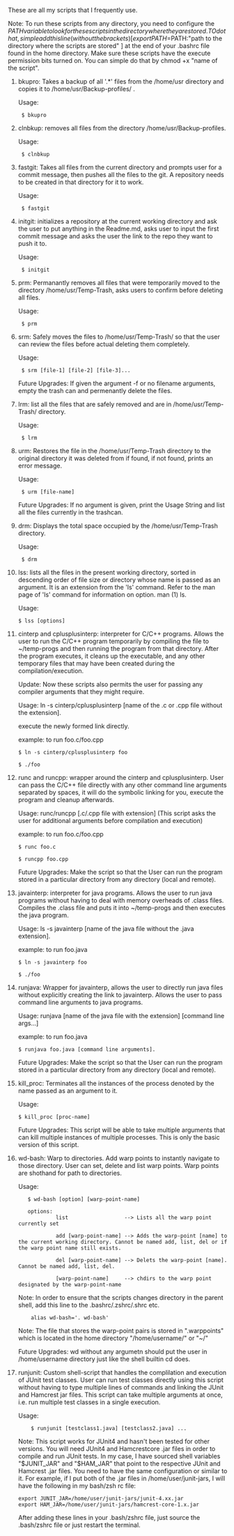 These are all my scripts that I frequently use.

Note: To run these scripts from any directory, you need to configure the $PATH variable to look for these scripts in the directory where they are stored. TO do that, simple add this line (without the brackets) [ export PATH=$PATH:"path to the directory where the scripts are stored" ] at the end of your .bashrc file found in the home directory. Make sure these scripts have the execute permission bits turned on. You can simple do that by chmod +x "name of the script".

1. bkupro: Takes a backup of all '.\*' files from the /home/usr directory and copies it to /home/usr/Backup-profiles/ .

   Usage: 
   
        $ bkupro

2. clnbkup: removes all files from the directory /home/usr/Backup-profiles.

   Usage: 
   
        $ clnbkup

3. fastgit: Takes all files from the current directory and prompts user for a commit message, then pushes all the files to the git. A repository needs to be created in that directory for it to work.

   Usage: 
    
        $ fastgit

4. initgit: initializes a repository at the current working directory and ask the user to put anything in the Readme.md, asks user to input the first commit message and asks the user the link to the repo they want to push it to.

   Usage: 
   
        $ initgit

5. prm: Permanantly removes all files that were temporarily moved to the directory /home/usr/Temp-Trash, asks users to confirm before deleting all files.

   Usage: 
   
        $ prm

6. srm: Safely moves the files to /home/usr/Temp-Trash/ so that the user can review the files before actual deleting them completely. 

   Usage: 
   
        $ srm [file-1] [file-2] [file-3]... 

   Future Upgrades: If given the argument -f or no filename arguments, empty the trash can and permenantly delete the files.

7. lrm: list all the files that are safely removed and are in /home/usr/Temp-Trash/ directory.

   Usage: 
   
        $ lrm

8. urm: Restores the file in the /home/usr/Temp-Trash directory to the original directory it was deleted from if found, if not found, prints an error message.

   Usage: 
   
        $ urm [file-name]

   Future Upgrades: If no argument is given, print the Usage String and list all the files currently in the trashcan.

9. drm: Displays the total space occupied by the /home/usr/Temp-Trash directory.

   Usage: 
   
        $ drm

10. lss: lists all the files in the present working directory, sorted in descending order of file size  or directory whose name is passed as an argument. It is an extension from the 'ls' command. Refer to the man page of 'ls' command for information on option. man (1) ls.

    Usage: 
    
        $ lss [options]

11. cinterp and cplusplusinterp: interpreter for C/C++ programs. Allows the user to run the C/C++ program temporarily by compiling the file to ~/temp-progs and then running the program from that directory. After the program executes, it cleans up the executable, and any other temporary files that may have been created during the compilation/execution. 

    Update: Now these scripts also permits the user for passing any compiler arguments that they might require.
    
    Usage: ln -s cinterp/cplusplusinterp [name of the .c or .cpp file without the extension].
    
    execute the newly formed link directly. 
    
    example: to run foo.c/foo.cpp
    
        $ ln -s cinterp/cplusplusinterp foo
    
        $ ./foo

12. runc and runcpp: wrapper around the cinterp and cplusplusinterp. User can pass the C/C++ file directly with any other command line arguments separated by spaces, it will do the symbolic linking for you, execute the program and cleanup afterwards.
    
    Usage: runc/runcpp [.c/.cpp file with extension] (This script asks the user for additional arguments before compilation and execution)

    example: to run foo.c/foo.cpp
    
        $ runc foo.c 
    
        $ runcpp foo.cpp 

    Future Upgrades: Make the script so that the User can run the program stored in a particular directory from any directory (local and remote).

13. javainterp: interpreter for java programs. Allows the user to run java programs without having to deal with memory overheads of .class files. Compiles the .class file and puts it into ~/temp-progs and then executes the java program. 

    Usage: ls -s javainterp [name of the java file without the .java extension].

    example: to run foo.java
    
        $ ln -s javainterp foo
    
        $ ./foo

14. runjava: Wrapper for javainterp, allows the user to directly run java files without explicitly creating the link to javainterp. Allows the user to pass command line arguments to java programs.
    
    Usage: runjava [name of the java file with the extension] [command line args...]

    example: to run foo.java
    
        $ runjava foo.java [command line arguments].

    Future Upgrades: Make the script so that the User can run the program stored in a particular directory from any directory (local and remote).

15. kill_proc: Terminates all the instances of the process denoted by the name passed as an argument to it.

    Usage: 
    
        $ kill_proc [proc-name]

    Future Upgrades: This script will be able to take multiple arguments that can kill multiple instances of multiple processes. This is only the basic version of this script.

16. wd-bash: Warp to directories. Add warp points to instantly navigate to those directory. User can set, delete and list warp points. Warp points are shothand for path to directories.

    Usage: 
    
           $ wd-bash [option] [warp-point-name]
           
           options:
                    list                  --> Lists all the warp point currently set
                    
                    add [warp-point-name] --> Adds the warp-point [name] to the current working directory. Cannot be named add, list, del or if the warp point name still exists.
                    
                    del [warp-point-name] --> Delets the warp-point [name]. Cannot be named add, list, del.
                    
                    [warp-point-name]     --> chdirs to the warp point designated by the warp-point-name
    
    Note: In order to ensure that the scripts changes directory in the parent shell, add this line to the .bashrc/.zshrc/.shrc etc. 
        
            alias wd-bash='. wd-bash'

    Note: The file that stores the warp-point pairs is stored in ".warppoints" which is located in the home directory "/home/username/" or "~/"

    Future Upgrades: wd without any argumetn should put the user in /home/username directory just like the shell builtin cd does.

17. runjunit: Custom shell-script that handles the complilation and execution of JUnit test classes. User can run test classes directly using this script without having to type multiple lines of commands and linking the JUnit and Hamcrest jar files. This script can take multiple arguments at once, i.e. run multiple test classes in a single execution.

    Usage: 
    
            $ runjunit [testclass1.java] [testclass2.java] ...

    Note: This script works for JUnit4 and hasn't been tested for other versions. You will need JUnit4 and Hamcrestcore .jar files in order to compile and run JUnit tests. In my case, I have sourced shell variables "$JUNIT_JAR" and "$HAM_JAR" that point to the respective JUnit and Hamcrest .jar files. You need to have the same configuration or similar to it. For example, if I put both of the .jar files in /home/user/junit-jars, I will have the following in my bash/zsh rc file:
    
        export JUNIT_JAR=/home/user/junit-jars/junit-4.xx.jar
        export HAM_JAR=/home/user/junit-jars/hamcrest-core-1.x.jar
    
    After adding these lines in your .bash/zshrc file, just source the .bash/zshrc file or just restart the terminal.
